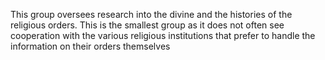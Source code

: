 <!-- TITLE: Order of Religion -->
<!-- SUBTITLE: A quick summary of Order of Religion -->

This group oversees research into the divine and the histories of the religious orders. This is the smallest group as it does not often see cooperation with the various religious institutions that prefer to handle the information on their orders themselves